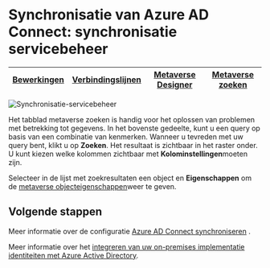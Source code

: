 <properties
    pageTitle="Synchronisatie van Azure AD Connect: synchronisatie servicebeheer UI | Microsoft Azure"
    description="Het tabblad Metaverse-zoeken in het servicebeheer van synchronisatie voor Azure AD Connect te begrijpen."
    services="active-directory"
    documentationCenter=""
    authors="andkjell"
    manager="femila"
    editor=""/>

<tags
    ms.service="active-directory"
    ms.workload="identity"
    ms.tgt_pltfrm="na"
    ms.devlang="na"
    ms.topic="article"
    ms.date="09/07/2016"
    ms.author="billmath"/>


# <a name="azure-ad-connect-sync-synchronization-service-manager"></a>Synchronisatie van Azure AD Connect: synchronisatie servicebeheer

[Bewerkingen](active-directory-aadconnectsync-service-manager-ui-operations.md) | [Verbindingslijnen](active-directory-aadconnectsync-service-manager-ui-connectors.md) | [Metaverse Designer](active-directory-aadconnectsync-service-manager-ui-mvdesigner.md) | [Metaverse zoeken](active-directory-aadconnectsync-service-manager-ui-mvsearch.md)
--- | --- | --- | ---

![Synchronisatie-servicebeheer](./media/active-directory-aadconnectsync-service-manager-ui/mvsearch.png)

Het tabblad metaverse zoeken is handig voor het oplossen van problemen met betrekking tot gegevens. In het bovenste gedeelte, kunt u een query op basis van een combinatie van kenmerken. Wanneer u tevreden met uw query bent, klikt u op **Zoeken**. Het resultaat is zichtbaar in het raster onder. U kunt kiezen welke kolommen zichtbaar met **Kolominstellingen**moeten zijn.

Selecteer in de lijst met zoekresultaten een object en **Eigenschappen** om de [metaverse objecteigenschappen](active-directory-aadconnectsync-service-manager-ui-connectors.md#metaverse-object-properties)weer te geven.

## <a name="next-steps"></a>Volgende stappen
Meer informatie over de configuratie [Azure AD Connect synchroniseren](active-directory-aadconnectsync-whatis.md) .

Meer informatie over het [integreren van uw on-premises implementatie identiteiten met Azure Active Directory](active-directory-aadconnect.md).
